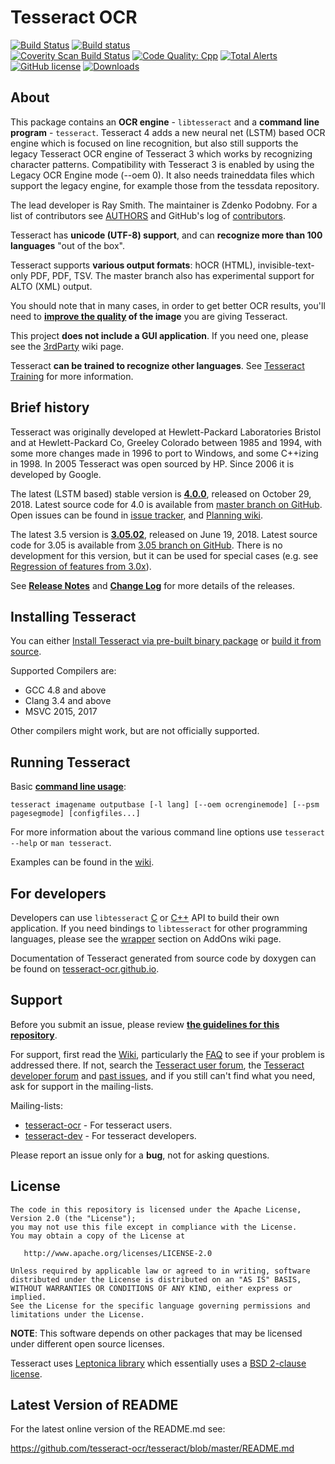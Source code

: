 # Tesseract OCR

[![Build Status](https://travis-ci.org/tesseract-ocr/tesseract.svg?branch=master)](https://travis-ci.org/tesseract-ocr/tesseract)
[![Build status](https://ci.appveyor.com/api/projects/status/miah0ikfsf0j3819/branch/master?svg=true)](https://ci.appveyor.com/project/zdenop/tesseract/)<br>
[![Coverity Scan Build Status](https://scan.coverity.com/projects/tesseract-ocr/badge.svg)](https://scan.coverity.com/projects/tesseract-ocr)
[![Code Quality: Cpp](https://img.shields.io/lgtm/grade/cpp/g/tesseract-ocr/tesseract.svg?logo=lgtm&logoWidth=18)](https://lgtm.com/projects/g/tesseract-ocr/tesseract/context:cpp)
[![Total Alerts](https://img.shields.io/lgtm/alerts/g/tesseract-ocr/tesseract.svg?logo=lgtm&logoWidth=18)](https://lgtm.com/projects/g/tesseract-ocr/tesseract/alerts)<br/>
[![GitHub license](https://img.shields.io/badge/license-Apache--2.0-blue.svg)](https://raw.githubusercontent.com/tesseract-ocr/tesseract/master/LICENSE)
[![Downloads](https://img.shields.io/badge/download-all%20releases-brightgreen.svg)](https://github.com/tesseract-ocr/tesseract/releases/)

## About

This package contains an **OCR engine** - `libtesseract` and a **command line program** - `tesseract`.
Tesseract 4 adds a new neural net (LSTM) based OCR engine which is focused
on line recognition, but also still supports the legacy Tesseract OCR engine of
Tesseract 3 which works by recognizing character patterns. Compatibility with
Tesseract 3 is enabled by using the Legacy OCR Engine mode (--oem 0).
It also needs traineddata files which support the legacy engine, for example
those from the tessdata repository.

The lead developer is Ray Smith. The maintainer is Zdenko Podobny.
For a list of contributors see [AUTHORS](https://github.com/tesseract-ocr/tesseract/blob/master/AUTHORS)
and GitHub's log of [contributors](https://github.com/tesseract-ocr/tesseract/graphs/contributors).

Tesseract has **unicode (UTF-8) support**, and can **recognize more than 100 languages** "out of the box".

Tesseract supports **various output formats**: hOCR (HTML), invisible-text-only PDF, PDF, TSV. The master branch also has experimental support for ALTO (XML) output.

You should note that in many cases, in order to get better OCR results, you'll need to **[improve the quality](https://github.com/tesseract-ocr/tesseract/wiki/ImproveQuality) of the image** you are giving Tesseract.

This project **does not include a GUI application**. If you need one, please see the [3rdParty](https://github.com/tesseract-ocr/tesseract/wiki/User-Projects-%E2%80%93-3rdParty) wiki page.

Tesseract **can be trained to recognize other languages**. See [Tesseract Training](https://github.com/tesseract-ocr/tesseract/wiki/TrainingTesseract) for more information.

## Brief history

Tesseract was originally developed at Hewlett-Packard Laboratories Bristol and
at Hewlett-Packard Co, Greeley Colorado between 1985 and 1994, with some
more changes made in 1996 to port to Windows, and some C++izing in 1998.
In 2005 Tesseract was open sourced by HP. Since 2006 it is developed by Google.

The latest (LSTM based) stable version is **[4.0.0](https://github.com/tesseract-ocr/tesseract/releases/tag/4.0.0)**, released on October 29, 2018. Latest source code for 4.0 is available from [master branch on GitHub](https://github.com/tesseract-ocr/tesseract/tree/master). Open issues can be found in [issue tracker](https://github.com/tesseract-ocr/tesseract/issues), and [Planning wiki](https://github.com/tesseract-ocr/tesseract/wiki/Planning#400).

The latest 3.5 version is **[3.05.02](https://github.com/tesseract-ocr/tesseract/releases/tag/3.05.02)**, released on June 19, 2018. Latest source code for 3.05 is available from [3.05 branch on GitHub](https://github.com/tesseract-ocr/tesseract/tree/3.05). There is no development for this version, but it can be used for special cases (e.g. see [Regression of features from 3.0x](https://github.com/tesseract-ocr/tesseract/wiki/Planning#regression-of-features-from-30x)).

See **[Release Notes](https://github.com/tesseract-ocr/tesseract/wiki/ReleaseNotes)** and **[Change Log](https://github.com/tesseract-ocr/tesseract/blob/master/ChangeLog)** for more details of the releases.

## Installing Tesseract

You can either [Install Tesseract via pre-built binary package](https://github.com/tesseract-ocr/tesseract/wiki) or [build it from source](https://github.com/tesseract-ocr/tesseract/wiki/Compiling).

Supported Compilers are:

* GCC 4.8 and above
* Clang 3.4 and above
* MSVC 2015, 2017

Other compilers might work, but are not officially supported.

## Running Tesseract

Basic **[command line usage](https://github.com/tesseract-ocr/tesseract/wiki/Command-Line-Usage)**:

    tesseract imagename outputbase [-l lang] [--oem ocrenginemode] [--psm pagesegmode] [configfiles...]

For more information about the various command line options use `tesseract --help` or `man tesseract`.

Examples can be found in the [wiki](https://github.com/tesseract-ocr/tesseract/wiki/Command-Line-Usage#simplest-invocation-to-ocr-an-image).

## For developers

Developers can use `libtesseract` [C](https://github.com/tesseract-ocr/tesseract/blob/master/src/api/capi.h) or [C++](https://github.com/tesseract-ocr/tesseract/blob/master/src/api/baseapi.h) API to build their own application. If you need bindings to `libtesseract` for other programming languages, please see the [wrapper](https://github.com/tesseract-ocr/tesseract/wiki/AddOns#tesseract-wrappers) section on AddOns wiki page.

Documentation of Tesseract generated from source code by doxygen can be found on [tesseract-ocr.github.io](http://tesseract-ocr.github.io/).

## Support

Before you submit an issue, please review **[the guidelines for this repository](https://github.com/tesseract-ocr/tesseract/blob/master/CONTRIBUTING.md)**.

For support, first read the [Wiki](https://github.com/tesseract-ocr/tesseract/wiki), particularly the [FAQ](https://github.com/tesseract-ocr/tesseract/wiki/FAQ) to see if your problem is addressed there. If not, search the [Tesseract user forum](https://groups.google.com/d/forum/tesseract-ocr), the [Tesseract developer forum](https://groups.google.com/d/forum/tesseract-dev) and [past issues](https://github.com/tesseract-ocr/tesseract/issues), and if you still can't find what you need, ask for support in the mailing-lists.

Mailing-lists:
* [tesseract-ocr](https://groups.google.com/d/forum/tesseract-ocr) - For tesseract users.
* [tesseract-dev](https://groups.google.com/d/forum/tesseract-dev) - For tesseract developers.

Please report an issue only for a **bug**, not for asking questions.

## License

    The code in this repository is licensed under the Apache License, Version 2.0 (the "License");
    you may not use this file except in compliance with the License.
    You may obtain a copy of the License at

       http://www.apache.org/licenses/LICENSE-2.0

    Unless required by applicable law or agreed to in writing, software
    distributed under the License is distributed on an "AS IS" BASIS,
    WITHOUT WARRANTIES OR CONDITIONS OF ANY KIND, either express or implied.
    See the License for the specific language governing permissions and
    limitations under the License.

**NOTE**: This software depends on other packages that may be licensed under different open source licenses.

Tesseract uses [Leptonica library](http://leptonica.com/) which essentially
uses a [BSD 2-clause license](http://leptonica.com/about-the-license.html).

## Latest Version of README

For the latest online version of the README.md see:

https://github.com/tesseract-ocr/tesseract/blob/master/README.md
